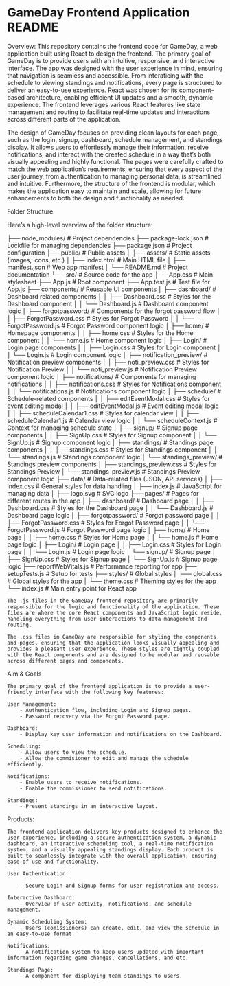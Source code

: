 # GameDay Frontend Application README

Overview:
This repository contains the frontend code for GameDay, a web application built using React to design the frontend. The primary goal of GameDay is to provide users with an intuitive, responsive, and interactive interface. The app was designed with the user experience in mind, ensuring that navigation is seamless and accessible. From interaticing with the schedule to viewing standings and notifications, every page is structured to deliver an easy-to-use experience. React was chosen for its component-based architecture, enabling efficient UI updates and a smooth, dynamic experience. The frontend leverages various React features like state management and routing to facilitate real-time updates and interactions across different parts of the application.

The design of GameDay focuses on providing clean layouts for each page, such as the login, signup, dashboard, schedule management, and standings display. It allows users to effortlessly manage their information, receive notifications, and interact with the created schedule in a way that’s both visually appealing and highly functional. The pages were carefully crafted to match the web application’s requirements, ensuring that every aspect of the user journey, from authentication to managing personal data, is streamlined and intuitive. Furthermore, the structure of the frontend is modular, which makes the application easy to maintain and scale, allowing for future enhancements to both the design and functionality as needed.

Folder Structure:

Here’s a high-level overview of the folder structure:

├── node_modules/               # Project dependencies
├── package-lock.json           # Lockfile for managing dependencies
├── package.json                # Project configuration
├── public/                     # Public assets
│   ├── assets/                 # Static assets (images, icons, etc.)
│   ├── index.html              # Main HTML file
│   ├── manifest.json           # Web app manifest
│   └── README.md               # Project documentation
└── src/                        # Source code for the app
    ├── App.css                 # Main stylesheet
    ├── App.js                  # Root component
    ├── App.test.js             # Test file for App.js
    ├── components/             # Reusable UI components
    │   ├── dashboard/          # Dashboard related components
    │   │   ├── Dashboard.css   # Styles for the Dashboard component
    │   │   └── Dashboard.js    # Dashboard component logic
    │   ├── forgotpassword/     # Components for the forgot password flow
    │   │   ├── ForgotPassword.css # Styles for Forgot Password
    │   │   └── ForgotPassword.js  # Forgot Password component logic
    │   ├── home/               # Homepage components
    │   │   ├── home.css        # Styles for the Home component
    │   │   └── home.js         # Home component logic
    │   ├── Login/              # Login page components
    │   │   ├── Login.css       # Styles for Login component
    │   │   └── Login.js        # Login component logic
    │   ├── notification_preview/ # Notification preview components
    │   │   ├── noti_preview.css # Styles for Notification Preview
    │   │   └── noti_preview.js  # Notification Preview component logic
    │   ├── notifications/      # Components for managing notifications
    │   │   ├── notifications.css # Styles for Notifications component
    │   │   └── notifications.js  # Notifications component logic
    │   ├── schedule/           # Schedule-related components
    │   │   ├── editEventModal.css # Styles for event editing modal
    │   │   ├── editEventModal.js  # Event editing modal logic
    │   │   ├── scheduleCalendar1.css # Styles for calendar view
    │   │   ├── scheduleCalendar1.js  # Calendar view logic
    │   │   └── scheduleContext.js  # Context for managing schedule state
    │   ├── signup/             # Signup page components
    │   │   ├── SignUp.css      # Styles for Signup component
    │   │   └── SignUp.js       # Signup component logic
    │   ├── standings/          # Standings page components
    │   │   ├── standings.css   # Styles for Standings component
    │   │   └── standings.js    # Standings component logic
    │   └── standings_preview/  # Standings preview components
    │       ├── standings_preview.css # Styles for Standings Preview
    │       └── standings_preview.js  # Standings Preview component logic
    ├── data/                   # Data-related files (JSON, API services)
    │   ├── index.css           # General styles for data handling
    │   ├── index.js            # JavaScript for managing data
    │   ├── logo.svg            # SVG logo
    ├── pages/                  # Pages for different routes in the app
    │   ├── dashboard/          # Dashboard page
    │   │   ├── Dashboard.css   # Styles for the Dashboard page
    │   │   └── Dashboard.js    # Dashboard page logic
    │   ├── forgotpassword/     # Forgot password page
    │   │   ├── ForgotPassword.css # Styles for Forgot Password page
    │   │   └── ForgotPassword.js  # Forgot Password page logic
    │   ├── home/               # Home page
    │   │   ├── home.css        # Styles for Home page
    │   │   └── home.js         # Home page logic
    │   ├── Login/              # Login page
    │   │   ├── Login.css       # Styles for Login page
    │   │   └── Login.js        # Login page logic
    │   └── signup/             # Signup page
    │       ├── SignUp.css      # Styles for Signup page
    │       └── SignUp.js       # Signup page logic
    ├── reportWebVitals.js      # Performance reporting for app
    ├── setupTests.js           # Setup for tests
    ├── styles/                 # Global styles
    │   ├── global.css          # Global styles for the app
    │   └── theme.css           # Theming styles for the app
    └── index.js                # Main entry point for React app

    The .js files in the GameDay frontend repository are primarily responsible for the logic and functionality of the application. These files are where the core React components and JavaScript logic reside, handling everything from user interactions to data management and routing.

    The .css files in GameDay are responsible for styling the components and pages, ensuring that the application looks visually appealing and provides a pleasant user experience. These styles are tightly coupled with the React components and are designed to be modular and reusable across different pages and components.

Aim & Goals

    The primary goal of the frontend application is to provide a user-friendly interface with the following key features:

    User Management:
        - Authentication flow, including Login and Signup pages.  
        - Password recovery via the Forgot Password page.  
    
    Dashboard:
        - Display key user information and notifications on the Dashboard.

    Scheduling: 
        - Allow users to view the schedule.
        - Allow the commisioner to edit and manage the schedule efficiently.

    Notifications: 
        - Enable users to receive notifications.
        - Enable the commissioner to send notifications.

    Standings:
        - Present standings in an interactive layout.

Products:

    The frontend application delivers key products designed to enhance the user experience, including a secure authentication system, a dynamic dashboard, an interactive scheduling tool, a real-time notification system, and a visually appealing standings display. Each product is built to seamlessly integrate with the overall application, ensuring ease of use and functionality.

    User Authentication:

        - Secure Login and Signup forms for user registration and access.
  
    Interactive Dashboard:
        - Overview of user activity, notifications, and schedule management.

    Dynamic Scheduling System:
        - Users (comissioners) can create, edit, and view the schedule in an easy-to-use format.

    Notifications:
        - A notification system to keep users updated with important information regarding game changes, cancellations, and etc.

    Standings Page:
        - A component for displaying team standings to users.



